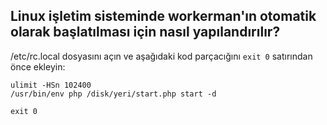 ## Linux işletim sisteminde workerman'ın otomatik olarak başlatılması için nasıl yapılandırılır?

/etc/rc.local dosyasını açın ve aşağıdaki kod parçacığını ```exit 0``` satırından önce ekleyin:

```
ulimit -HSn 102400
/usr/bin/env php /disk/yeri/start.php start -d

exit 0
```
